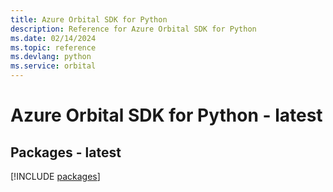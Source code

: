 ```yaml
---
title: Azure Orbital SDK for Python
description: Reference for Azure Orbital SDK for Python
ms.date: 02/14/2024
ms.topic: reference
ms.devlang: python
ms.service: orbital
---
```

# Azure Orbital SDK for Python - latest
## Packages - latest
[!INCLUDE [packages](orbital-index.md)]